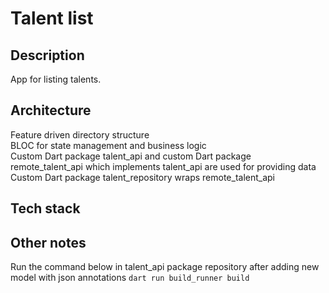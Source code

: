 # Talent list

## Description
App for listing talents.

## Architecture
Feature driven directory structure<br>
BLOC for state management and business logic<br>
Custom Dart package talent_api and custom Dart package remote_talent_api  which implements talent_api are used for providing data<br>
Custom Dart package talent_repository wraps remote_talent_api<br>

## Tech stack

## Other notes
Run the command below in talent_api package repository after adding new model with json annotations
`dart run build_runner build`
